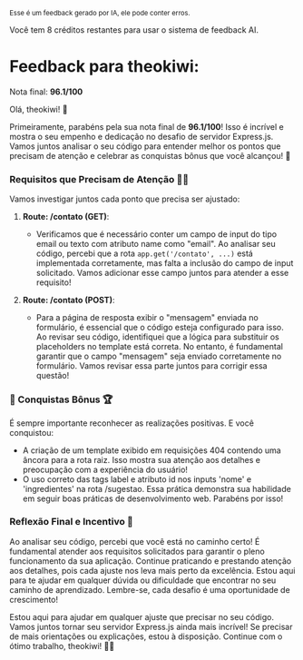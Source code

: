 <sup>Esse é um feedback gerado por IA, ele pode conter erros.</sup>

Você tem 8 créditos restantes para usar o sistema de feedback AI.

# Feedback para theokiwi:

Nota final: **96.1/100**

Olá, theokiwi! 🚀

Primeiramente, parabéns pela sua nota final de **96.1/100**! Isso é incrível e mostra o seu empenho e dedicação no desafio de servidor Express.js. Vamos juntos analisar o seu código para entender melhor os pontos que precisam de atenção e celebrar as conquistas bônus que você alcançou! 🎉

### Requisitos que Precisam de Atenção 🕵️‍♂️
Vamos investigar juntos cada ponto que precisa ser ajustado:
1. **Route: /contato (GET)**:
   - Verificamos que é necessário conter um campo de input do tipo email ou texto com atributo name como "email". Ao analisar seu código, percebi que a rota `app.get('/contato', ...)` está implementada corretamente, mas falta a inclusão do campo de input solicitado. Vamos adicionar esse campo juntos para atender a esse requisito!

2. **Route: /contato (POST)**:
   - Para a página de resposta exibir o "mensagem" enviada no formulário, é essencial que o código esteja configurado para isso. Ao revisar seu código, identifiquei que a lógica para substituir os placeholders no template está correta. No entanto, é fundamental garantir que o campo "mensagem" seja enviado corretamente no formulário. Vamos revisar essa parte juntos para corrigir essa questão!

### 🎉 Conquistas Bônus 🏆
É sempre importante reconhecer as realizações positivas. E você conquistou:
- A criação de um template exibido em requisições 404 contendo uma âncora para a rota raiz. Isso mostra sua atenção aos detalhes e preocupação com a experiência do usuário!
- O uso correto das tags label e atributo id nos inputs 'nome' e 'ingredientes' na rota /sugestao. Essa prática demonstra sua habilidade em seguir boas práticas de desenvolvimento web. Parabéns por isso!

### Reflexão Final e Incentivo 💪
Ao analisar seu código, percebi que você está no caminho certo! É fundamental atender aos requisitos solicitados para garantir o pleno funcionamento da sua aplicação. Continue praticando e prestando atenção aos detalhes, pois cada ajuste nos leva mais perto da excelência. Estou aqui para te ajudar em qualquer dúvida ou dificuldade que encontrar no seu caminho de aprendizado. Lembre-se, cada desafio é uma oportunidade de crescimento!

Estou aqui para ajudar em qualquer ajuste que precisar no seu código. Vamos juntos tornar seu servidor Express.js ainda mais incrível! Se precisar de mais orientações ou explicações, estou à disposição. Continue com o ótimo trabalho, theokiwi! 🌟🚀